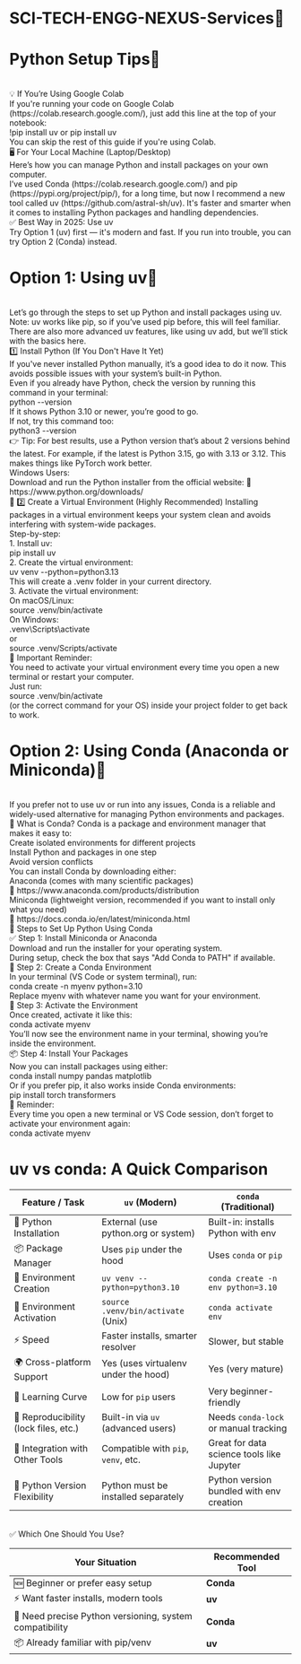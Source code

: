# SCI-TECH-ENGG-NEXUS-Services🔬
# Python Setup Tips🐍
<br>
💡 If You’re Using Google Colab
<br>
If you're running your code on Google Colab (https://colab.research.google.com/), just add this line at the top of your notebook:
<br>
!pip install uv or pip install uv
<br>
You can skip the rest of this guide if you're using Colab.
<br>
🖥️ For Your Local Machine (Laptop/Desktop)
<br>
Here’s how you can manage Python and install packages on your own computer.
<br>
I’ve used Conda (https://colab.research.google.com/) and pip (https://pypi.org/project/pip/), for a long time, but now I recommend a new tool called uv (https://github.com/astral-sh/uv). It's faster and smarter when it comes to installing Python packages and handling dependencies.
<br>
✅ Best Way in 2025: Use uv
<br>
Try Option 1 (uv) first — it's modern and fast. If you run into trouble, you can try Option 2 (Conda) instead.
<br>

# Option 1: Using uv🧰 
<br>
Let’s go through the steps to set up Python and install packages using uv.
<br>
Note: uv works like pip, so if you’ve used pip before, this will feel familiar.
<br>
There are also more advanced uv features, like using uv add, but we’ll stick with the basics here.
<br>
1️⃣ Install Python (If You Don't Have It Yet)
<br>
If you've never installed Python manually, it’s a good idea to do it now. This avoids possible issues with your system’s built-in Python.
<br>
Even if you already have Python, check the version by running this command in your terminal:
<br>
python --version
<br>
If it shows Python 3.10 or newer, you’re good to go.
<br>
If not, try this command too:
<br>
python3 --version
<br>
👉 Tip: For best results, use a Python version that’s about 2 versions behind the latest.
For example, if the latest is Python 3.15, go with 3.13 or 3.12. This makes things like PyTorch work better.
<br>
Windows Users:
<br>
Download and run the Python installer from the official website:
🔗 https://www.python.org/downloads/
<br>
🐍 2️⃣ Create a Virtual Environment (Highly Recommended)
Installing packages in a virtual environment keeps your system clean and avoids interfering with system-wide packages.
<br>
Step-by-step:
<br>
1. Install uv:
<br>
pip install uv
<br>
2. Create the virtual environment:
<br>
uv venv --python=python3.13
<br>
This will create a .venv folder in your current directory.
<br>
3. Activate the virtual environment:
<br>
On macOS/Linux:
<br>
source .venv/bin/activate
<br>
On Windows:
<br>
.venv\Scripts\activate
<br>
or
<br>
source .venv/Scripts/activate
<br>
🔁 Important Reminder:
<br>
You need to activate your virtual environment every time you open a new terminal or restart your computer.
<br>
Just run:
<br>
source .venv/bin/activate
<br>
(or the correct command for your OS) inside your project folder to get back to work.
<br>

# Option 2: Using Conda (Anaconda or Miniconda)🧪
<br>
If you prefer not to use uv or run into any issues, Conda is a reliable and widely-used alternative for managing Python environments and packages.
<br>
🐍 What is Conda?
Conda is a package and environment manager that makes it easy to:
<br>
Create isolated environments for different projects
<br>
Install Python and packages in one step
<br>
Avoid version conflicts
<br>
You can install Conda by downloading either:
<br>
Anaconda (comes with many scientific packages)
<br>
🔗 https://www.anaconda.com/products/distribution
<br>
Miniconda (lightweight version, recommended if you want to install only what you need)
<br>
🔗 https://docs.conda.io/en/latest/miniconda.html
<br>
🔧 Steps to Set Up Python Using Conda
<br>
✅ Step 1: Install Miniconda or Anaconda
<br>
Download and run the installer for your operating system.
<br>
During setup, check the box that says "Add Conda to PATH" if available.
<br>
🧪 Step 2: Create a Conda Environment
<br>
In your terminal (VS Code or system terminal), run:
<br>
conda create -n myenv python=3.10
<br>
Replace myenv with whatever name you want for your environment.
<br>
🚀 Step 3: Activate the Environment
<br>
Once created, activate it like this:
<br>
conda activate myenv
<br>
You’ll now see the environment name in your terminal, showing you’re inside the environment.
<br>
📦 Step 4: Install Your Packages
<br>
Now you can install packages using either:
<br>
conda install numpy pandas matplotlib
<br>
Or if you prefer pip, it also works inside Conda environments:
<br>
pip install torch transformers
<br>
🔁 Reminder:
<br>
Every time you open a new terminal or VS Code session, don’t forget to activate your environment again:
<br>
conda activate myenv
<br>

# uv vs conda: A Quick Comparison

| Feature / Task                        | `uv` (Modern)                        | `conda` (Traditional)                     |
| ------------------------------------- | ------------------------------------ | ----------------------------------------- |
| 🐍 Python Installation                | External (use python.org or system)  | Built-in: installs Python with env        |
| 📦 Package Manager                    | Uses `pip` under the hood            | Uses `conda` or `pip`                     |
| 🧪 Environment Creation               | `uv venv --python=python3.10`        | `conda create -n env python=3.10`         |
| 🚀 Environment Activation             | `source .venv/bin/activate` (Unix)   | `conda activate env`                      |
| ⚡ Speed                               | Faster installs, smarter resolver    | Slower, but stable                        |
| 🌍 Cross-platform Support             | Yes (uses virtualenv under the hood) | Yes (very mature)                         |
| 🧠 Learning Curve                     | Low for `pip` users                  | Very beginner-friendly                    |
| 🔄 Reproducibility (lock files, etc.) | Built-in via `uv` (advanced users)   | Needs `conda-lock` or manual tracking     |
| 🔌 Integration with Other Tools       | Compatible with `pip`, `venv`, etc.  | Great for data science tools like Jupyter |
| 🔧 Python Version Flexibility         | Python must be installed separately  | Python version bundled with env creation  |

<br>
✅ Which One Should You Use?
<br>

| Your Situation                                          | Recommended Tool |
| ------------------------------------------------------- | ---------------- |
| 🆕 Beginner or prefer easy setup                        | **Conda**        |
| ⚡ Want faster installs, modern tools                    | **uv**           |
| 🧪 Need precise Python versioning, system compatibility | **Conda**        |
| 📦 Already familiar with pip/venv                       | **uv**           |
